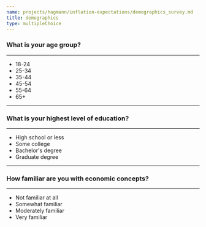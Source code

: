 ```yaml
---
name: projects/hagmann/inflation-expectations/demographics_survey.md
title: demographics
type: multipleChoice
---
```


### What is your age group?

---

- 18-24
- 25-34
- 35-44
- 45-54
- 55-64
- 65+

---

### What is your highest level of education?

---

- High school or less
- Some college
- Bachelor's degree
- Graduate degree

---

### How familiar are you with economic concepts?

---

- Not familiar at all
- Somewhat familiar
- Moderately familiar
- Very familiar 